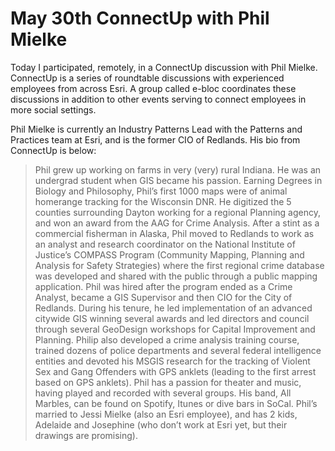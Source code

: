 # May 30th ConnectUp with Phil Mielke 

Today I participated, remotely, in a ConnectUp discussion with Phil Mielke. ConnectUp is a series of roundtable discussions with experienced employees from across Esri. A group called e-bloc coordinates these discussions in addition to other events serving to connect employees in more social settings. 

Phil Mielke is currently an Industry Patterns Lead with the Patterns and Practices team at Esri, and is the former CIO of Redlands. His bio from ConnectUp is below:

> Phil grew up working on farms in very (very) rural Indiana. He was an undergrad student when GIS became his passion. Earning Degrees in Biology and Philosophy, Phil’s first 1000 maps were of animal homerange tracking for the Wisconsin DNR. He digitized the 5 counties surrounding Dayton working for a regional Planning agency, and won an award from the AAG for Crime Analysis. After a stint as a commercial fisherman in Alaska, Phil moved to Redlands to work as an analyst and research coordinator on the National Institute of Justice’s COMPASS Program (Community Mapping, Planning and Analysis for Safety Strategies) where the first regional crime database was developed and shared with the public through a public mapping application. Phil was hired after the program ended as a Crime Analyst, became a GIS Supervisor and then CIO for the City of Redlands. During his tenure, he led implementation of an advanced citywide GIS winning several awards and led directors and council through several GeoDesign workshops for Capital Improvement and Planning. Philip also developed a crime analysis training course, trained dozens of police departments and several federal intelligence entities and devoted his MSGIS research for the tracking of Violent Sex and Gang Offenders with GPS anklets (leading to the first arrest based on GPS anklets). Phil has a passion for theater and music, having played and recorded with several groups. His band, All Marbles, can be found on Spotify, Itunes or dive bars in SoCal. Phil’s married to Jessi Mielke (also an Esri employee), and has 2 kids, Adelaide and Josephine (who don’t work at Esri yet, but their drawings are promising).


